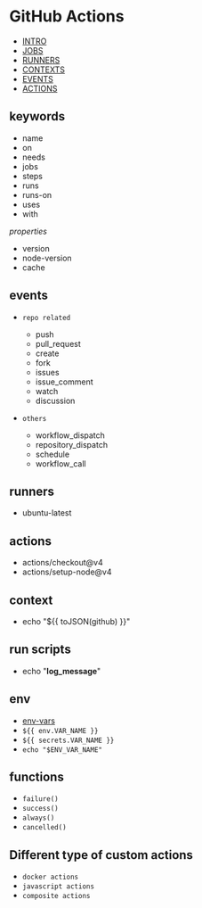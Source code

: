 
# GitHub Actions

- [INTRO](https://docs.github.com/en/actions/about-github-actions/understanding-github-actions)
- [JOBS](https://docs.github.com/en/actions/writing-workflows/choosing-what-your-workflow-does/using-jobs-in-a-workflow)
- [RUNNERS](https://docs.github.com/en/actions/using-github-hosted-runners/using-github-hosted-runners/about-github-hosted-runners#standard-github-hosted-runners-for-public-repositories)
- [CONTEXTS](https://docs.github.com/en/enterprise-cloud@latest/actions/writing-workflows/choosing-what-your-workflow-does/accessing-contextual-information-about-workflow-runs)
- [EVENTS](https://docs.github.com/en/actions/writing-workflows/choosing-when-your-workflow-runs/events-that-trigger-workflows)
- [ACTIONS](https://github.com/marketplace?type=actions)

## keywords

- name
- on
- needs
- jobs 
- steps
- runs
- runs-on
- uses
- with

*properties*
- version
- node-version
- cache

## events

- `repo related`
  - push
  - pull_request
  - create
  - fork
  - issues
  - issue_comment
  - watch
  - discussion
  
- `others`
  - workflow_dispatch
  - repository_dispatch
  - schedule
  - workflow_call

## runners

- ubuntu-latest

## actions

- actions/checkout@v4
- actions/setup-node@v4

## context

- echo "${{ toJSON(github) }}"

## run scripts

- echo "__log_message__"

## env

- [env-vars](https://docs.github.com/en/actions/learn-github-actions/environment-variables#default-environment-variables)
- `${{ env.VAR_NAME }}`
- `${{ secrets.VAR_NAME }}`
- `echo "$ENV_VAR_NAME"`

## functions

- `failure()`
- `success()`
- `always()`
- `cancelled()`


## Different type of custom actions

- `docker actions`
- `javascript actions`
- `composite actions`